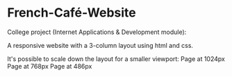 # French-Café-Website

College project (Internet Applications & Development module):

A responsive website with a 3-column layout using html and css.


It's possible to scale down the layout for a smaller viewport:
Page at 1024px
Page at 768px 
Page at 486px 
